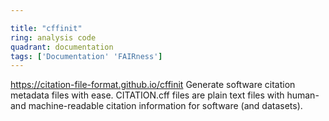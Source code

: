 ```yaml
---

title: "cffinit"
ring: analysis code
quadrant: documentation
tags: ['Documentation' 'FAIRness']
---
```

https://citation-file-format.github.io/cffinit
Generate software citation metadata files with ease. CITATION.cff files are plain text files with human- and machine-readable citation information for software (and datasets).
